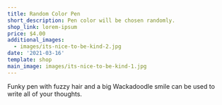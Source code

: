 ```yaml
---
title: Random Color Pen
short_description: Pen color will be chosen randomly.
shop_link: lorem-ipsum
price: $4.00
additional_images:
  - images/its-nice-to-be-kind-2.jpg
date: '2021-03-16'
template: shop
main_image: images/its-nice-to-be-kind-1.jpg
---
```

Funky pen with fuzzy hair and a big Wackadoodle smile can be used to write all of your thoughts.
